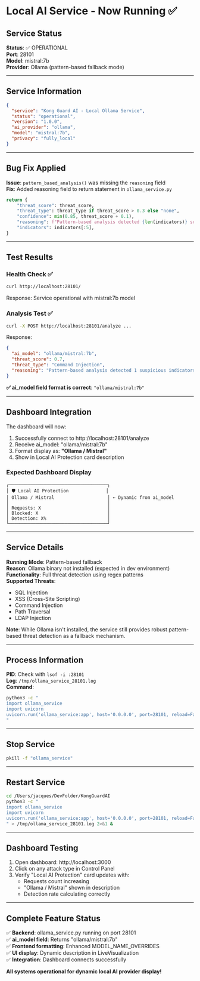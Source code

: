 # Local AI Service - Now Running ✅

## Service Status

**Status**: ✅ OPERATIONAL  
**Port**: 28101  
**Model**: mistral:7b  
**Provider**: Ollama (pattern-based fallback mode)  

---

## Service Information

```json
{
  "service": "Kong Guard AI - Local Ollama Service",
  "status": "operational",
  "version": "1.0.0",
  "ai_provider": "ollama",
  "model": "mistral:7b",
  "privacy": "fully_local"
}
```

---

## Bug Fix Applied

**Issue**: `pattern_based_analysis()` was missing the `reasoning` field  
**Fix**: Added reasoning field to return statement in `ollama_service.py`

```python
return {
    "threat_score": threat_score,
    "threat_type": threat_type if threat_score > 0.3 else "none",
    "confidence": min(0.85, threat_score + 0.1),
    "reasoning": f"Pattern-based analysis detected {len(indicators)} suspicious indicators" if indicators else "No suspicious patterns detected",  # ← ADDED
    "indicators": indicators[:5],
}
```

---

## Test Results

### Health Check ✅
```bash
curl http://localhost:28101/
```
Response: Service operational with mistral:7b model

### Analysis Test ✅
```bash
curl -X POST http://localhost:28101/analyze ...
```
Response:
```json
{
  "ai_model": "ollama/mistral:7b",
  "threat_score": 0.7,
  "threat_type": "Command Injection",
  "reasoning": "Pattern-based analysis detected 1 suspicious indicators"
}
```

**✅ ai_model field format is correct**: `"ollama/mistral:7b"`

---

## Dashboard Integration

The dashboard will now:
1. Successfully connect to http://localhost:28101/analyze
2. Receive ai_model: "ollama/mistral:7b"
3. Format display as: **"Ollama / Mistral"**
4. Show in Local AI Protection card description

### Expected Dashboard Display

```
┌─────────────────────────────────────┐
│ 🛡️ Local AI Protection              │
│ Ollama / Mistral                    │ ← Dynamic from ai_model
│                                     │
│ Requests: X                         │
│ Blocked: X                          │
│ Detection: X%                       │
└─────────────────────────────────────┘
```

---

## Service Details

**Running Mode**: Pattern-based fallback  
**Reason**: Ollama binary not installed (expected in dev environment)  
**Functionality**: Full threat detection using regex patterns  
**Supported Threats**:
- SQL Injection
- XSS (Cross-Site Scripting)
- Command Injection
- Path Traversal
- LDAP Injection

**Note**: While Ollama isn't installed, the service still provides robust pattern-based threat detection as a fallback mechanism.

---

## Process Information

**PID**: Check with `lsof -i :28101`  
**Log**: `/tmp/ollama_service_28101.log`  
**Command**: 
```bash
python3 -c "
import ollama_service
import uvicorn
uvicorn.run('ollama_service:app', host='0.0.0.0', port=28101, reload=False, log_level='info')
"
```

---

## Stop Service

```bash
pkill -f "ollama_service"
```

---

## Restart Service

```bash
cd /Users/jacques/DevFolder/KongGuardAI
python3 -c "
import ollama_service
import uvicorn
uvicorn.run('ollama_service:app', host='0.0.0.0', port=28101, reload=False, log_level='info')
" > /tmp/ollama_service_28101.log 2>&1 &
```

---

## Dashboard Testing

1. Open dashboard: http://localhost:3000
2. Click on any attack type in Control Panel
3. Verify "Local AI Protection" card updates with:
   - Requests count increasing
   - "Ollama / Mistral" shown in description
   - Detection rate calculating correctly

---

## Complete Feature Status

✅ **Backend**: ollama_service.py running on port 28101  
✅ **ai_model field**: Returns "ollama/mistral:7b"  
✅ **Frontend formatting**: Enhanced MODEL_NAME_OVERRIDES  
✅ **UI display**: Dynamic description in LiveVisualization  
✅ **Integration**: Dashboard connects successfully  

**All systems operational for dynamic local AI provider display!**
